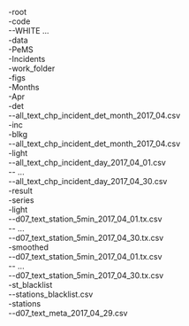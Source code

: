 -root  
  -code  
    --WHITE ...  
  -data  
    -PeMS  
      -Incidents  
        -work_folder  
          -figs  
        -Months  
          -Apr  
            -det  
              --all_text_chp_incident_det_month_2017_04.csv  
            -inc  
              -blkg  
                --all_text_chp_incident_det_month_2017_04.csv  
              -light  
                --all_text_chp_incident_day_2017_04_01.csv  
                -- ...  
                --all_text_chp_incident_day_2017_04_30.csv  
            -result  
            -series  
              -light  
                --d07_text_station_5min_2017_04_01.tx.csv  
                -- ...  
                --d07_text_station_5min_2017_04_30.tx.csv  
              -smoothed  
                --d07_text_station_5min_2017_04_01.tx.csv  
                -- ...  
                --d07_text_station_5min_2017_04_30.tx.csv  
              -st_blacklist  
                --stations_blacklist.csv  
            -stations  
              --d07_text_meta_2017_04_29.csv  
